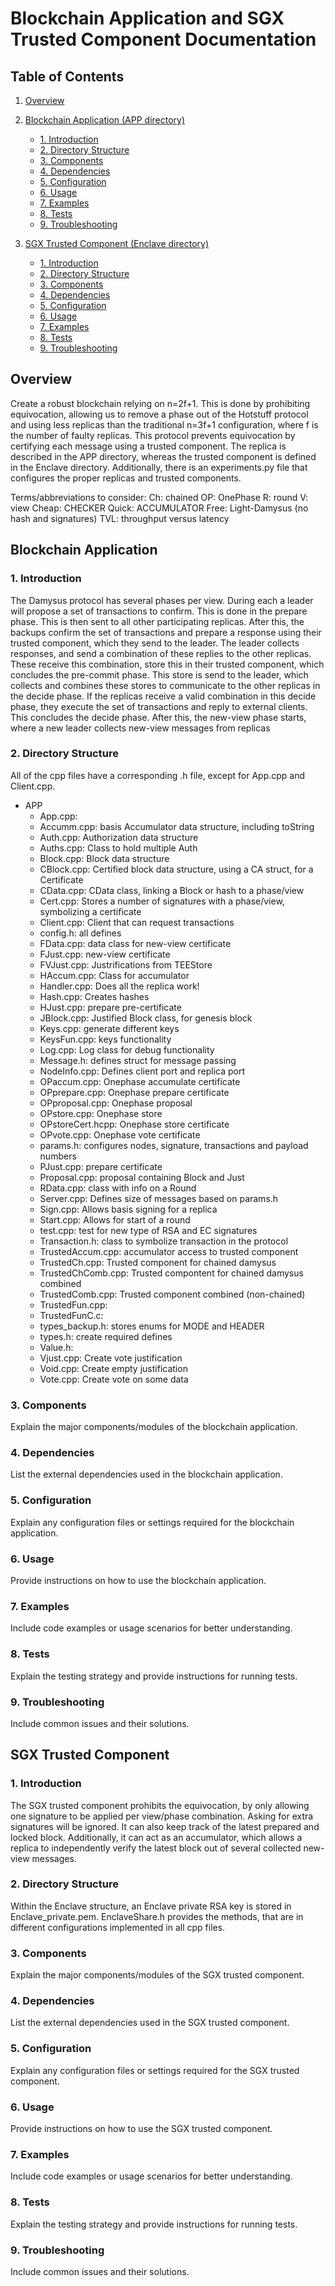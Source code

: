 # Blockchain Application and SGX Trusted Component Documentation

## Table of Contents

1. [Overview](#overview)
2. [Blockchain Application (APP directory)](#blockchain-application)
   - [1. Introduction](#1-introduction)
   - [2. Directory Structure](#2-directory-structure)
   - [3. Components](#3-components)
   - [4. Dependencies](#4-dependencies)
   - [5. Configuration](#5-configuration)
   - [6. Usage](#6-usage)
   - [7. Examples](#7-examples)
   - [8. Tests](#8-tests)
   - [9. Troubleshooting](#9-troubleshooting)

3. [SGX Trusted Component (Enclave directory)](#sgx-trusted-component)
   - [1. Introduction](#1-introduction-1)
   - [2. Directory Structure](#2-directory-structure-1)
   - [3. Components](#3-components-1)
   - [4. Dependencies](#4-dependencies-1)
   - [5. Configuration](#5-configuration-1)
   - [6. Usage](#6-usage-1)
   - [7. Examples](#7-examples-1)
   - [8. Tests](#8-tests-1)
   - [9. Troubleshooting](#9-troubleshooting-1)

## Overview

Create a robust blockchain relying on n=2f+1. This is done by prohibiting equivocation, allowing us to remove a phase out of the Hotstuff protocol and using less replicas than the traditional n=3f+1 configuration, where f is the number of faulty replicas. This protocol prevents equivocation by certifying each message using a trusted component. The replica is described in the APP directory, whereas the trusted component is defined in the Enclave directory. Additionally, there is an experiments.py file that configures the proper replicas and trusted components.

Terms/abbreviations to consider:
Ch: chained
OP: OnePhase
R: round
V: view
Cheap: CHECKER
Quick: ACCUMULATOR
Free: Light-Damysus (no hash and signatures)
TVL: throughput versus latency


## Blockchain Application

### 1. Introduction

The Damysus protocol has several phases per view. During each a leader will propose a set of transactions to confirm. This is done in the prepare phase. This is then sent to all other participating replicas. After this, the backups confirm the set of transactions and prepare a response using their trusted component, which they send to the leader. The leader collects responses, and send a combination of these replies to the other replicas. These receive this combination, store this in their trusted component, which concludes the pre-commit phase. This store is send to the leader, which collects and combines these stores to communicate to the other replicas in the decide phase. If the replicas receive a valid combination in this decide phase, they execute the set of transactions and reply to external clients. This concludes the decide phase. After this, the new-view phase starts, where a new leader collects new-view messages from replicas

### 2. Directory Structure

All of the cpp files have a corresponding .h file, except for App.cpp and Client.cpp.
- APP
    - App.cpp:
    - Accumm.cpp: basis Accumulator data structure, including toString
    - Auth.cpp: Authorization data structure
    - Auths.cpp: Class to hold multiple Auth
    - Block.cpp: Block data structure
    - CBlock.cpp: Certified block data structure, using a CA struct, for a Certificate
    - CData.cpp: CData class, linking a Block or hash to a phase/view
    - Cert.cpp: Stores a number of signatures with a phase/view, symbolizing a certificate
    - Client.cpp: Client that can request transactions
    - config.h: all defines
    - FData.cpp: data class for new-view certificate
    - FJust.cpp: new-view certificate
    - FVJust.cpp: Justrifications from TEEStore
    - HAccum.cpp: Class for accumulator
    - Handler.cpp: Does all the replica work!
    - Hash.cpp: Creates hashes
    - HJust.cpp: prepare pre-certificate 
    - JBlock.cpp: Justified Block class,  for genesis block
    - Keys.cpp: generate different keys
    - KeysFun.cpp: keys functionality
    - Log.cpp: Log class for debug functionality
    - Message.h: defines struct for message passing
    - NodeInfo.cpp: Defines client port and replica port
    - OPaccum.cpp: Onephase accumulate certificate
    - OPprepare.cpp: Onephase prepare certificate
    - OPproposal.cpp: Onephase proposal 
    - OPstore.cpp: Onephase store
    - OPstoreCert.hcpp: Onephase store certificate 
    - OPvote.cpp: Onephase vote certificate
    - params.h: configures nodes, signature, transactions and payload numbers
    - PJust.cpp: prepare certificate
    - Proposal.cpp: proposal containing Block and Just
    - RData.cpp: class with info on a Round
    - Server.cpp: Defines size of messages based on params.h
    - Sign.cpp: Allows basis signing for a replica
    - Start.cpp: Allows for start of a round
    - test.cpp: test for new type of RSA and EC signatures
    - Transaction.h: class to symbolize transaction in the protocol
    - TrustedAccum.cpp: accumulator access to trusted component
    - TrustedCh.cpp: Trusted component for chained damysus
    - TrustedChComb.cpp: Trusted compontent for chained damysus combined
    - TrustedComb.cpp: Trusted component combined (non-chained)
    - TrustedFun.cpp:
    - TrustedFunC.c:
    - types_backup.h: stores enums for MODE and HEADER
    - types.h: create required defines
    - Value.h:
    - Vjust.cpp: Create vote justification
    - Void.cpp: Create empty justification
    - Vote.cpp: Create vote on some data

### 3. Components

Explain the major components/modules of the blockchain application.

### 4. Dependencies

List the external dependencies used in the blockchain application.

### 5. Configuration

Explain any configuration files or settings required for the blockchain application.

### 6. Usage

Provide instructions on how to use the blockchain application.

### 7. Examples

Include code examples or usage scenarios for better understanding.

### 8. Tests

Explain the testing strategy and provide instructions for running tests.

### 9. Troubleshooting

Include common issues and their solutions.

## SGX Trusted Component

### 1. Introduction

The SGX trusted component prohibits the equivocation, by only allowing one signature to be applied per view/phase combination. Asking for extra signatures will be ignored. It can also keep track of the latest prepared and locked block. Additionally, it can act as an accumulator, which allows a replica to independently verify the latest block out of several collected new-view messages. 

### 2. Directory Structure

Within the Enclave structure, an Enclave private RSA key is stored in Enclave_private.pem. EnclaveShare.h provides the methods, that are in different configurations implemented in all cpp files. 


### 3. Components

Explain the major components/modules of the SGX trusted component.

### 4. Dependencies

List the external dependencies used in the SGX trusted component.

### 5. Configuration

Explain any configuration files or settings required for the SGX trusted component.

### 6. Usage

Provide instructions on how to use the SGX trusted component.

### 7. Examples

Include code examples or usage scenarios for better understanding.

### 8. Tests

Explain the testing strategy and provide instructions for running tests.

### 9. Troubleshooting

Include common issues and their solutions.

